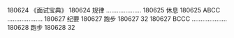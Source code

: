 180624  《面试宝典》
180624  规律
....................
180625  休息
180625  ABCC
....................
180627  纪要
180627  跑步
180627  32
180627  BCCC
....................
180628  跑步
180628  32
